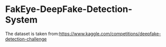 # FakEye-DeepFake-Detection-System

The dataset is taken from:https://www.kaggle.com/competitions/deepfake-detection-challenge
